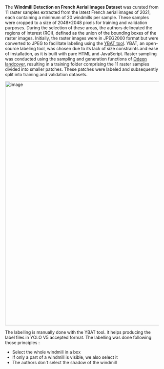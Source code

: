 The **Windmill Detection on French Aerial Images Dataset** was curated from 11 raster samples extracted from the latest French aerial images of 2021, each containing a minimum of 20 windmills per sample. These samples were cropped to a size of 2048*2048 pixels for training and validation purposes. During the selection of these areas, the authors delineated the regions of interest (ROI), defined as the union of the bounding boxes of the raster images. Initially, the raster images were in JPEG2000 format but were converted to JPEG to facilitate labeling using the [YBAT tool](https://github.com/drainingsun/ybat). YBAT, an open-source labeling tool, was chosen due to its lack of size constraints and ease of installation, as it is built with pure HTML and JavaScript. Raster sampling was conducted using the sampling and generation functions of [Odeon landcover](https://dai-projets.gitlab.io/odeon-landcover/), resulting in a training folder comprising the 11 raster samples divided into smaller patches. These patches were labeled and subsequently split into training and validation datasets.

<img src="https://github.com/dataset-ninja/windmill-detection-french/assets/120389559/7be913c7-e86c-4674-b3a2-cce8508b8fbb" alt="image" width="800">

The labelling is manually done with the YBAT tool. It helps producing the label files in YOLO V5 accepted format. The labelling was done following those principles :

* Select the whole windmill in a box
* If only a part of a windmill is visible, we also select it
* The authors don't select the shadow of the windmill